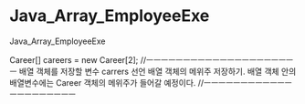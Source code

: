 # Java_Array_EmployeeExe
Java_Array_EmployeeExe


Career[] careers = new Career[2];
//ㅡㅡㅡㅡㅡㅡㅡㅡㅡㅡㅡㅡㅡㅡㅡㅡㅡㅡㅡㅡㅡ
배열 객체를 저장할 변수 carrers 선언 
배열 객체의 메위주 저장하기.
배열 객체 안의 배열변수에는 Career 객체의 메위주가 들어갈 예정이다.
//ㅡㅡㅡㅡㅡㅡㅡㅡㅡㅡㅡㅡㅡㅡㅡㅡㅡㅡㅡㅡㅡ

